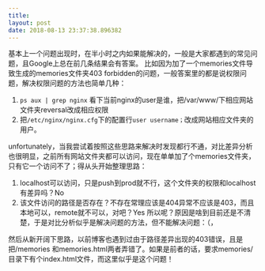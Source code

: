 ```yaml
---
title: 
layout: post
date: 2018-08-13 23:37:38.896382
---
```


基本上一个问题出现时，在半小时之内如果能解决的，一般是大家都遇到的常见问题，且Google上总在前几条结果会有答案。
比如因为加了一个memories文件导致生成的memories文件夹403 forbidden的问题，一般答案里的都是说权限问题，解决权限问题的方法也简单几种：

1. `ps aux | grep nginx` 看下当前nginx的user是谁，把/var/www/下相应网站文件夹reversal改成相应权限
2. 把`/etc/nginx/nginx.cfg`下的配置行`user username；`改成网站相应文件夹的用户。

unfortunately，当我尝试着按照这些思路来解决时发现都行不通，对比差异分析也很明显，之前所有网站文件夹都可以访问，现在单单加了个memories文件夹，只有它一个访问不了；得从头开始整理思路：

1. localhost可以访问，只是push到prod就不行，这个文件夹的权限和localhost有差异吗？No
2. 该文件访问的路径是否存在？不存在常理应该是404异常不应该是403，而且本地可以，remote就不可以，对吧？Yes
所以呢？原因是啥到目前还是不清楚，于是对比分析似乎是解决问题的方法，但不能解决问题：（，

然后从新开阔下思路，以前博客也遇到过由于路径差异出现的403错误，且是把/memories 和memories.html两者弄错了。如果是前者的话，要求memories/目录下有个index.html文件，而这里似乎是这个问题！